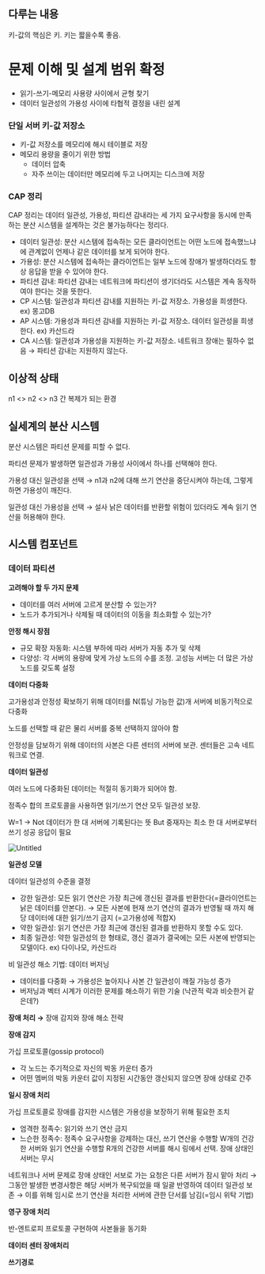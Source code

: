 ## 다루는 내용

키-값의 핵심은 키. 키는 짧을수록 좋음.

# 문제 이해 및 설계 범위 확정

- 읽기-쓰기-메모리 사용량 사이에서 균형 찾기
- 데이터 일관성의 가용성 사이에 타협적 결정을 내린 설계

### 단일 서버 키-값 저장소

- 키-값 저장소를 메모리에 해시 테이블로 저장
- 메모리 용량을 줄이기 위한 방법
  - 데이터 압축
  - 자주 쓰이는 데이터만 메모리에 두고 나머지는 디스크에 저장

### **CAP 정리**

CAP 정리는 데이터 일관성, 가용성, 파티션 감내라는 세 가지 요구사항을 동시에 만족하는 분산 시스템을 설계하는 것은 불가능하다는 정리다.

- 데이터 일관성: 분산 시스템에 접속하는 모든 클라이언트는 어떤 노드에 접속했느냐에 관계없이 언제나 같은 데이터를 보게 되어야 한다.
- 가용성: 분산 시스템에 접속하는 클라이언트는 일부 노드에 장애가 발생하더라도 항상 응답을 받을 수 있어야 한다.
- 파티션 감내: 파티션 감내는 네트워크에 파티션이 생기더라도 시스템은 계속 동작하여야 한다는 것을 뜻한다.
- CP 시스템: 일관성과 파티션 감내를 지원하는 키-값 저장소. 가용성을 희생한다. ex) 몽고DB
- AP 시스템: 가용성과 파티션 감내를 지원하는 키-값 저장소. 데이터 일관성을 희생한다. ex) 카산드라
- CA 시스템: 일관성과 가용성을 지원하는 키-값 저장소. 네트워크 장애는 필하수 없음 → 파티션 감내는 지원하지 않는다.

## **이상적 상태**

n1 <> n2 <> n3 간 복제가 되는 환경

## **실세계의 분산 시스템**

분산 시스템은 파티션 문제를 피할 수 없다.

파티션 문제가 발생하면 일관성과 가용성 사이에서 하나를 선택해야 한다.

가용성 대신 일관성을 선택 → n1과 n2에 대해 쓰기 연산을 중단시켜야 하는데, 그렇게 하면 가용성이 깨진다.

일관성 대신 가용성을 선택 → 설사 낡은 데이터를 반환할 위험이 있더라도 계속 읽기 연산을 허용해야 한다.

## 시스템 컴포넌트

### **데이터 파티션**

**고려해야 할 두 가지 문제**

- 데이터를 여러 서버에 고르게 분산할 수 있는가?
- 노드가 추가되거나 삭제될 때 데이터의 이동을 최소화할 수 있는가?

**안정 해시 장점**

- 규모 확장 자동화: 시스템 부하에 따라 서버가 자동 추가 및 삭제
- 다양성: 각 서버의 용량에 맞게 가상 노드의 수를 조정. 고성능 서버는 더 많은 가상 노드를 갖도록 설정

**데이터 다중화**

고가용성과 안정성 확보하기 위해 데이터를 N(튜닝 가능한 값)개 서버에 비동기적으로 다중화

노드를 선택할 때 같은 물리 서버를 중복 선택하지 않아야 함

안정성을 담보하기 위해 데이터의 사본은 다른 센터의 서버에 보관. 센터들은 고속 네트워크로 연결.

**데이터 일관성**

여러 노드에 다중화된 데이터는 적절히 동기화가 되어야 함.

정족수 합의 프로토콜을 사용하면 읽기/쓰기 연산 모두 일관성 보장.

W=1 → Not 데이터가 한 대 서버에 기록된다는 뜻 But 중재자는 최소 한 대 서버로부터 쓰기 성공 응답이 필요

![Untitled](https://prod-files-secure.s3.us-west-2.amazonaws.com/440ca016-b2bb-4b23-9715-d6e87f7d0da2/8e46cf27-14d7-4d08-aba5-6e3096d2ed76/Untitled.png)

**일관성 모델**

데이터 일관성의 수준을 결정

- 강한 일관성: 모든 읽기 연산은 가장 최근에 갱신된 결과를 반환한다(=클라이언트는 낡은 데이터를 안본다).
  → 모든 사본에 현재 쓰기 연산의 결과가 반영될 때 까지 해당 데이터에 대한 읽기/쓰기 금지
  (=고가용성에 적합X)
- 약한 일관성: 읽기 연산은 가장 최근에 갱신된 결과를 반환하지 못할 수도 있다.
- 최종 일관성: 약한 일관성의 한 형태로, 갱신 결과가 결국에는 모든 사본에 반영되는 모델이다.
  ex) 다이나모, 카산드라

비 일관성 해소 기법: 데이터 버저닝

- 데이터를 다중화 → 가용성은 높아지나 사본 간 일관성이 깨질 가능성 증가
- 버저닝과 벡터 시계가 이러한 문제를 해소하기 위한 기술
  (낙관적 락과 비슷한거 같은데?)

**장애 처리 →** 장애 감지와 장애 해소 전략

**장애 감지**

가십 프로토콜(gossip protocol)

- 각 노드는 주기적으로 자신의 박동 카운터 증가
- 어떤 멤버의 박동 카운터 값이 지정된 시간동안 갱신되지 않으면 장애 상태로 간주

**일시 장애 처리**

가십 프로토콜로 장애를 감지한 시스템은 가용성을 보장하기 위해 필요한 조치

- 엄격한 정족수: 읽기와 쓰기 연산 금지
- 느슨한 정족수: 정족수 요구사항을 강제하는 대신, 쓰기 연산을 수행할 W개의 건강한 서버와 읽기 연산을 수행할 R개의 건강한 서버를 해시 링에서 선택. 장애 상태인 서버는 무시

네트워크나 서버 문제로 장애 상태인 서보로 가는 요청은 다른 서버가 잠시 맡아 처리 → 그동안 발생한 변경사항은 해당 서버가 복구되었을 때 일괄 반영하여 데이터 일관성 보존 → 이를 위해 임시로 쓰기 연산을 처리한 서버에 관한 단서를 남김(=임시 위탁 기법)

**영구 장애 처리**

반-엔트로피 프로토콜 구현하여 사본들을 동기화

**데이터 센터 장애처리**

**쓰기경로**
